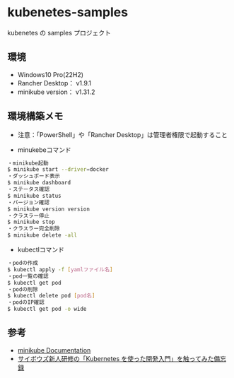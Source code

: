 # kubenetes-samples

kubenetes の samples プロジェクト

## 環境

- Windows10 Pro(22H2)
- Rancher Desktop： v1.9.1
- minikube version： v1.31.2

## 環境構築メモ
- 注意：「PowerShell」や「Rancher Desktop」は管理者権限で起動すること

- minukebeコマンド
```bash
・minikube起動
$ minikube start --driver=docker
・ダッシュボード表示
$ minikube dashboard
・ステータス確認
$ minikube status
・バージョン確認
$ minikube version version
・クラスラー停止
$ minikube stop
・クラスラー完全削除
$ minikube delete -all
```
- kubectlコマンド
```bash
・podの作成
$ kubectl apply -f [yamlファイル名]
・pod一覧の確認
$ kubectl get pod
・podの削除
$ kubectl delete pod [pod名]
・podのIP確認
$ kubectl get pod -o wide
```

## 参考

- [minikube Documentation](https://minikube.sigs.k8s.io/docs/)
- [サイボウズ新人研修の「Kubernetes を使った開発入門」を触ってみた備忘録](https://zenn.dev/ikuraikura/articles/86941a924fd86af4800d)
